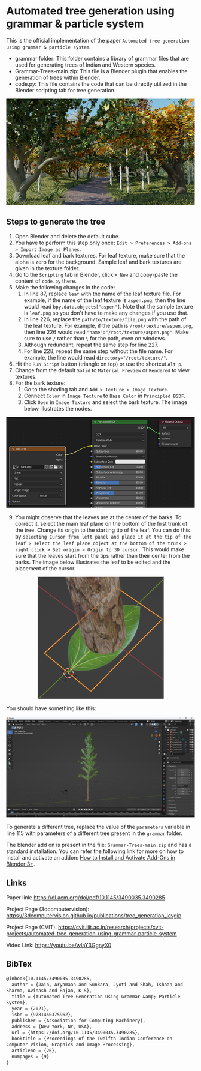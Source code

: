 # Automated tree generation using grammar & particle system

This is the official implementation of the paper `Automated tree generation using grammar & particle system`.

* grammar folder: This folder contains a library of grammar files that are used for generating trees of Indian and Western species.
* Grammar-Trees-main.zip: This file is a Blender plugin that enables the generation of trees within Blender.
* code.py: This file contains the code that can be directly utilized in the Blender scripting tab for tree generation.

<p align="center">
  <img src="figures/forest_mid.png">
</p>


## Steps to generate the tree

1. Open Blender and delete the default cube.
2. You have to perform this step only once: `Edit > Preferences > Add-ons > Import Image as Planes`.
3. Download leaf and bark textures. For leaf texture, make sure that the alpha is zero for the background. Sample leaf and bark textures are given in the texture folder.
4. Go to the `Scripting` tab in Blender, click `+ New` and copy-paste the content of  `code.py` there.
5. Make the following changes in the code:
   1. In line 87, replace `leaf` with the name of the leaf texture file. For example, if the name of the leaf texture is `aspen.png`, then the line would read `bpy.data.objects["aspen"]`. Note that the sample texture is `leaf.png` so you don't have to make any changes if you use that.
   2. In line 226, replace the `path/to/texture/file.png` with the path of the leaf texture. For example, if the path is `/root/texture/aspen.png`, then line 226 would read `"name":"/root/texture/aspen.png"`. Make sure to use `/` rather than `\` for the path, even on windows.
   3. Although redundant, repeat the same step for line 227.
   4. For line 228, repeat the same step without the file name. For example, the line would read `directory="/root/texture/"`.
6. Hit the `Run Script` button (triangle on top) or use the shortcut `Alt p`.
7. Change from the default `Solid` to `Material Preview` or `Rendered` to view textures.
8. For the bark texture:
   1. Go to the shading tab and `Add > Texture > Image Texture`.
   2. Connect `Color` in `Image Texture` to `Base Color` in `Principled BSDF`.
   3. Click `Open` in `Image Texture` and select the bark texture. The image below illustrates the nodes.

<p align="center">
  <img src="figures/shading.png">
</p>

9. You might observe that the leaves are at the center of the barks. To correct it, select the main leaf plane on the bottom of the first trunk of the tree. Change its origin to the starting tip of the leaf. You can do this by `selecting Cursor from left panel and place it at the tip of the leaf > select the leaf plane object at the bottom of the trunk > right click > Set origin > Origin to 3D cursor.` This would make sure that the leaves start from the tips rather than their center from the barks. The image below illustrates the leaf to be edited and the placement of the cursor.

<p align="center">
  <img src="figures/leaf_setup.png">
</p>

You should have something like this:

<p align="center">
  <img src="figures/screenshot.png">
</p>

To generate a different tree, replace the value of the `parameters` variable in line 115 with parameters of a different tree present in the `grammar` folder.

The blender add on is present in the file: `Grammar-Trees-main.zip` and has a standard installation. You can refer the following link for more on how to install and activate an addon: [How to Install and Activate Add-Ons in Blender 3+](https://brandonsdrawings.com/how-to-install-and-activate-add-ons-in-blender/).


## Links

Paper link: https://dl.acm.org/doi/pdf/10.1145/3490035.3490285

Project Page (3dcomputervision): https://3dcomputervision.github.io/publications/tree_generation_icvgip

Project Page (CVIT): https://cvit.iiit.ac.in/research/projects/cvit-projects/automated-tree-generation-using-grammar-particle-system

Video Link: https://youtu.be/wIaY3GgnyX0


## BibTex

```
@inbook{10.1145/3490035.3490285,
  author = {Jain, Aryamaan and Sunkara, Jyoti and Shah, Ishaan and Sharma, Avinash and Rajan, K S},
  title = {Automated Tree Generation Using Grammar &amp; Particle System},
  year = {2021},
  isbn = {9781450375962},
  publisher = {Association for Computing Machinery},
  address = {New York, NY, USA},
  url = {https://doi.org/10.1145/3490035.3490285},
  booktitle = {Proceedings of the Twelfth Indian Conference on Computer Vision, Graphics and Image Processing},
  articleno = {26},
  numpages = {9}
}
```

